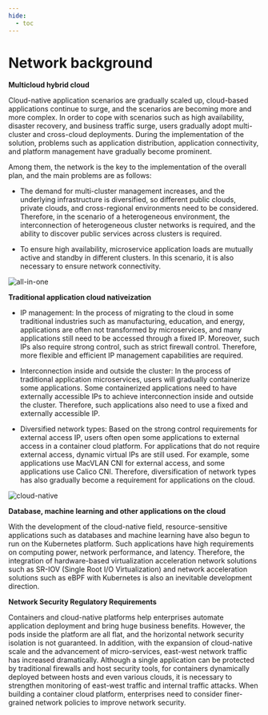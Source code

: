 ```yaml
---
hide:
  - toc
---
```


# Network background

**Multicloud hybrid cloud**

Cloud-native application scenarios are gradually scaled up, cloud-based applications continue to surge, and the scenarios are becoming more and more complex.
In order to cope with scenarios such as high availability, disaster recovery, and business traffic surge, users gradually adopt multi-cluster and cross-cloud deployments. During the implementation of the solution, problems such as application distribution, application connectivity, and platform management have gradually become prominent.

Among them, the network is the key to the implementation of the overall plan, and the main problems are as follows:

- The demand for multi-cluster management increases, and the underlying infrastructure is diversified, so different public clouds, private clouds, and cross-regional environments need to be considered. Therefore, in the scenario of a heterogeneous environment, the interconnection of heterogeneous cluster networks is required, and the ability to discover public services across clusters is required.

- To ensure high availability, microservice application loads are mutually active and standby in different clusters. In this scenario, it is also necessary to ensure network connectivity.

![all-in-one](../images/intro01.png)

**Traditional application cloud nativeization**

- IP management: In the process of migrating to the cloud in some traditional industries such as manufacturing, education, and energy, applications are often not transformed by microservices, and many applications still need to be accessed through a fixed IP. Moreover, such IPs also require strong control, such as strict firewall control. Therefore, more flexible and efficient IP management capabilities are required.

- Interconnection inside and outside the cluster: In the process of traditional application microservices, users will gradually containerize some applications. Some containerized applications need to have externally accessible IPs to achieve interconnection inside and outside the cluster. Therefore, such applications also need to use a fixed and externally accessible IP.

- Diversified network types: Based on the strong control requirements for external access IP, users often open some applications to external access in a container cloud platform. For applications that do not require external access, dynamic virtual IPs are still used. For example, some applications use MacVLAN CNI for external access, and some applications use Calico CNI. Therefore, diversification of network types has also gradually become a requirement for applications on the cloud.

![cloud-native](../images/intro02.png)

**Database, machine learning and other applications on the cloud**

With the development of the cloud-native field, resource-sensitive applications such as databases and machine learning have also begun to run on the Kubernetes platform.
Such applications have high requirements on computing power, network performance, and latency.
Therefore, the integration of hardware-based virtualization acceleration network solutions such as SR-IOV (Single Root I/O Virtualization) and network acceleration solutions such as eBPF with Kubernetes is also an inevitable development direction.

**Network Security Regulatory Requirements**

Containers and cloud-native platforms help enterprises automate application deployment and bring huge business benefits.
However, the pods inside the platform are all flat, and the horizontal network security isolation is not guaranteed.
In addition, with the expansion of cloud-native scale and the advancement of micro-services, east-west network traffic has increased dramatically.
Although a single application can be protected by traditional firewalls and host security tools, for containers dynamically deployed between hosts and even various clouds, it is necessary to strengthen monitoring of east-west traffic and internal traffic attacks.
When building a container cloud platform, enterprises need to consider finer-grained network policies to improve network security.